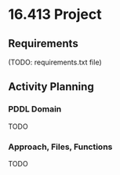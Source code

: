 # 16.413 Project

## Requirements
(TODO: requirements.txt file)

## Activity Planning
### PDDL Domain
TODO

### Approach, Files, Functions
TODO